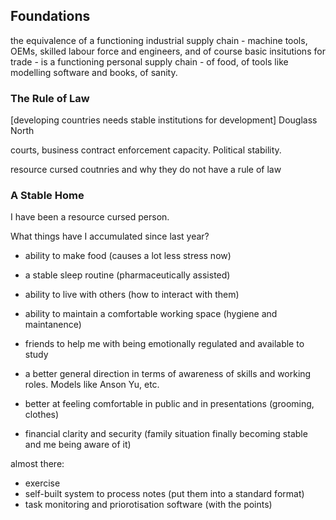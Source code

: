 ## Foundations

the equivalence of a functioning industrial supply chain - machine tools, OEMs, skilled labour force and engineers, and of course basic insitutions for trade - is a functioning personal supply chain - of food, of tools like modelling software and books, of sanity.

### The Rule of Law

[developing countries needs stable institutions for development]
Douglass North

courts, business contract enforcement capacity. Political stability.

resource cursed coutnries and why they do not have a rule of law



### A Stable Home

I have been a resource cursed person.

What things have I accumulated since last year?

- ability to make food (causes a lot less stress now)
- a stable sleep routine (pharmaceutically assisted)
- ability to live with others (how to interact with them)
- ability to maintain a comfortable working space (hygiene and maintanence)

- friends to help me with being emotionally regulated and available to study
- a better general direction in terms of awareness of skills and working roles. Models like Anson Yu, etc. 
- better at feeling comfortable in public and in presentations (grooming, clothes)
- financial clarity and security (family situation finally becoming stable and me being aware of it)


almost there:
- exercise
- self-built system to process notes (put them into a standard format)
- task monitoring and priorotisation software (with the points)